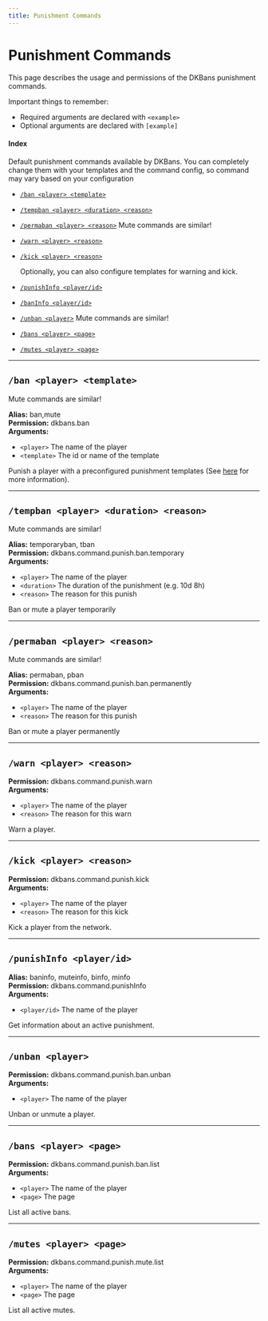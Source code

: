 ```yaml
---
title: Punishment Commands
---
```


# Punishment Commands

This page describes the usage and permissions of the DKBans punishment commands.

Important things to remember:

* Required arguments are declared with ```<example>```
* Optional arguments are declared with ```[example]```

#### Index
Default punishment commands available by DKBans.
You can completely change them with your templates and the command config, so command may vary 
based on your configuration


* [```/ban <player> <template>```](#ban-player-template)
* [```/tempban <player> <duration> <reason>```](#tempban-player-duration-reason)
* [```/permaban <player> <reason>```](#permaban-player-reason)
  Mute commands are similar!


* [```/warn <player> <reason>```](#warn-player-reason)
* [```/kick <player> <reason>```](#kick-player-reason)

  Optionally, you can also configure templates for warning and kick.


* [```/punishInfo <player/id>```](#punishinfo-playerid)
* [```/banInfo <player/id>```](#punishinfo-playerid)

* [```/unban <player>```](#unban-player)
  Mute commands are similar!

* [```/bans <player> <page>```](#bans-player-page)
* [```/mutes <player> <page>```](#mutes-player-page)

***

## **```/ban <player> <template>```**
Mute commands are similar!

**Alias:** ban,mute <br/>
**Permission:** dkbans.ban<br />
**Arguments:**
* `<player>` The name of the player
* `<template>` The id or name of the template

Punish a player with a preconfigured punishment templates (See [here](../../plugin-setup/punishment-templates.md) for more information).

***

## **```/tempban <player> <duration> <reason>```**
Mute commands are similar!

**Alias:** temporaryban, tban <br/>
**Permission:** dkbans.command.punish.ban.temporary <br/>
**Arguments:**
* `<player>` The name of the player
* `<duration>` The duration of the punishment (e.g. 10d 8h)
* `<reason>` The reason for this punish

Ban or mute a player temporarily

***

## **```/permaban <player> <reason>```**
Mute commands are similar!

**Alias:** permaban, pban <br/>
**Permission:** dkbans.command.punish.ban.permanently <br/>
**Arguments:**
* `<player>` The name of the player
* `<reason>` The reason for this punish

Ban or mute a player permanently

***

## **```/warn <player> <reason>```**

**Permission:** dkbans.command.punish.warn<br/>
**Arguments:**
* `<player>` The name of the player
* `<reason>` The reason for this warn

Warn a player.

***

## **```/kick <player> <reason>```**

**Permission:** dkbans.command.punish.kick<br/>
**Arguments:**
* `<player>` The name of the player
* `<reason>` The reason for this kick

Kick a player from the network.

***

## **```/punishInfo <player/id>```**

**Alias:** baninfo, muteinfo, binfo, minfo <br/>
**Permission:** dkbans.command.punishInfo<br/>
**Arguments:**
* `<player/id>` The name of the player

Get information about an active punishment.

***

## **```/unban <player>```**

**Permission:** dkbans.command.punish.ban.unban<br/>
**Arguments:**
* `<player>` The name of the player

Unban or unmute a player.

***

## **```/bans <player> <page>```**

**Permission:** dkbans.command.punish.ban.list<br/>
**Arguments:**
* `<player>` The name of the player
* `<page>` The page

List all active bans.

***

## **```/mutes <player> <page>```**

**Permission:** dkbans.command.punish.mute.list<br/>
**Arguments:**
* `<player>` The name of the player
* `<page>` The page

List all active mutes.
